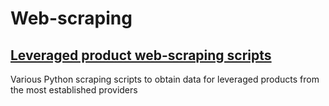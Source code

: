 # Web-scraping

## [Leveraged product web-scraping scripts](/lev_product_scrapers)

Various Python scraping scripts to obtain data for leveraged products from the most established providers

